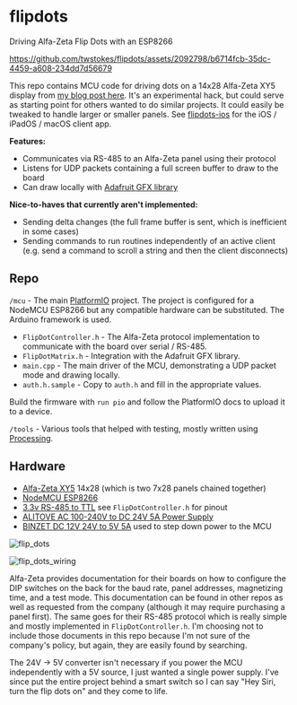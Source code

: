 # flipdots
Driving Alfa-Zeta Flip Dots with an ESP8266

https://github.com/twstokes/flipdots/assets/2092798/b6714fcb-35dc-4459-a608-234dd7d56679

This repo contains MCU code for driving dots on a 14x28 Alfa-Zeta XY5 display from [my blog post here](https://www.tannr.com/2021/03/31/flip-dots/). It's an experimental hack, but could serve as starting point for others wanted to do similar projects. It could easily be tweaked to handle larger or smaller panels. See [flipdots-ios](https://github.com/twstokes/flipdots-ios/) for the iOS / iPadOS / macOS client app.

**Features:**
- Communicates via RS-485 to an Alfa-Zeta panel using their protocol
- Listens for UDP packets containing a full screen buffer to draw to the board
- Can draw locally with [Adafruit GFX library](https://github.com/adafruit/Adafruit-GFX-Library)

**Nice-to-haves that currently aren't implemented:**
- Sending delta changes (the full frame buffer is sent, which is inefficient in some cases)
- Sending commands to run routines independently of an active client (e.g. send a command to scroll a string and then the client disconnects)

## Repo

`/mcu` - The main [PlatformIO](https://platformio.org/) project. The project is configured for a NodeMCU ESP8266 but any compatible hardware can be substituted. The Arduino framework is used.
- `FlipDotController.h` - The Alfa-Zeta protocol implementation to communicate with the board over serial / RS-485.
- `FlipDotMatrix.h` - Integration with the Adafruit GFX library.
- `main.cpp` - The main driver of the MCU, demonstrating a UDP packet mode and drawing locally.
- `auth.h.sample` - Copy to `auth.h` and fill in the appropriate values.

Build the firmware with `run pio` and follow the PlatformIO docs to upload it to a device.

`/tools` - Various tools that helped with testing, mostly written using [Processing](https://processing.org/).

## Hardware

- [Alfa-Zeta XY5](https://flipdots.com/en/products-services/flip-dot-boards-xy5/) 14x28 (which is two 7x28 panels chained together)
- [NodeMCU ESP8266](https://en.wikipedia.org/wiki/NodeMCU)
- [3.3v RS-485 to TTL](https://www.amazon.com/gp/product/B07V5LND1T/ref=ppx_yo_dt_b_search_asin_title?ie=UTF8&psc=1) see `FlipDotController.h` for pinout
- [ALITOVE AC 100-240V to DC 24V 5A Power Supply](https://www.amazon.com/gp/product/B01GC6VS8I/ref=ppx_yo_dt_b_search_asin_title?ie=UTF8&th=1)
- [BINZET DC 12V 24V to 5V 5A](https://www.amazon.com/gp/product/B00J3MHT1E/ref=ppx_yo_dt_b_search_asin_title?ie=UTF8&psc=1) used to step down power to the MCU

![flip_dots](https://github.com/twstokes/flipdots/assets/2092798/5ceceb91-c845-42d1-8203-d8db8634f0e3)

![flip_dots_wiring](https://github.com/twstokes/flipdots/assets/2092798/0f3b4696-e60a-4845-b948-c952b0bcf868)

Alfa-Zeta provides documentation for their boards on how to configure the DIP switches on the back for the baud rate, panel addresses, magnetizing time, and a test mode. This documentation can be found in other repos as well as requested from the company (although it may require purchasing a panel first). The same goes for their RS-485 protocol which is really simple and mostly implemented in `FlipDotController.h`. I'm choosing not to include those documents in this repo because I'm not sure of the company's policy, but again, they are easily found by searching.

The 24V -> 5V converter isn't necessary if you power the MCU independently with a 5V source, I just wanted a single power supply. I've since put the entire project behind a smart switch so I can say "Hey Siri, turn the flip dots on" and they come to life.
